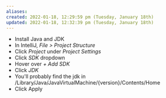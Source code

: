 ```yaml
---
aliases: 
created: 2022-01-18, 12:29:59 pm (Tuesday, January 18th)
updated: 2022-01-18, 12:32:39 pm (Tuesday, January 18th)
---
```

- Install Java and JDK
- In IntelliJ,  *File > Project Structure*
- Click *Project* under *Project Settings*
- Click *SDK* dropdown
- Hover over *+ Add SDK*
- Click *JDK*
- You'll probably find the jdk in /Library/Java/JavaVirtualMachine/{version}/Contents/Home
- Click Apply